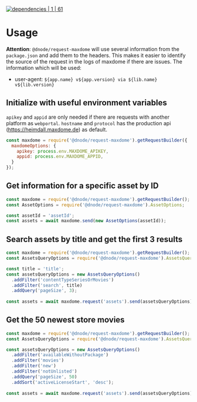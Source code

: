 [![dependencies | 1 | 61](https://img.shields.io/badge/dependencies-1%20|%2061-blue.svg)](DEPENDENCIES.md)

# Usage

**Attention**: `@dnode/request-maxdome` will use several information from the `package.json` and add them to the headers. This makes it easier to identify the source of the request in the logs of maxdome if there are issues.
The information which will be used:
* user-agent: `${app.name} v${app.version} via ${lib.name} v${lib.version}`

## Initialize with useful environment variables

`apikey` and `appid` are only needed if there are requests with another platform as `webportal`. `hostname` and `protocol` has the production api (https://heimdall.maxdome.de) as default.

```javascript
const maxdome = require('@dnode/request-maxdome').getRequestBuilder({
  maxdomeOptions: {
    apikey: process.env.MAXDOME_APIKEY,
    appid: process.env.MAXDOME_APPID,
  }
});
```

## Get information for a specific asset by ID

```javascript
const maxdome = require('@dnode/request-maxdome').getRequestBuilder();
const AssetOptions = require('@dnode/request-maxdome').AssetOptions;

const assetId = 'assetId';
const assets = await maxdome.send(new AssetOptions(assetId));
```

## Search assets by title and get the first 3 results

```javascript
const maxdome = require('@dnode/request-maxdome').getRequestBuilder();
const AssetsQueryOptions = require('@dnode/request-maxdome').AssetsQueryOptions;

const title = 'title';
const assetsQueryOptions = new AssetsQueryOptions()
  .addFilter('contentTypeSeriesOrMovies')
  .addFilter('search', title)
  .addQuery('pageSize', 3);
    
const assets = await maxdome.request('assets').send(assetsQueryOptions);
```

## Get the 50 newest store movies

```javascript
const maxdome = require('@dnode/request-maxdome').getRequestBuilder();
const AssetsQueryOptions = require('@dnode/request-maxdome').AssetsQueryOptions;

const assetsQueryOptions = new AssetsQueryOptions()
  .addFilter('availableWithoutPackage')
  .addFilter('movies')
  .addFilter('new')
  .addFilter('notUnlisted')
  .addQuery('pageSize', 50)
  .addSort('activeLicenseStart', 'desc');
    
const assets = await maxdome.request('assets').send(assetsQueryOptions);
```
